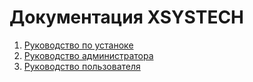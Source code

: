 
# Документация XSYSTECH

1. [Руководство по устаноке](install_guide.md)
2. [Руководство администратора](admin_guide.md)
3. [Руководство пользователя](user_guide.md)

